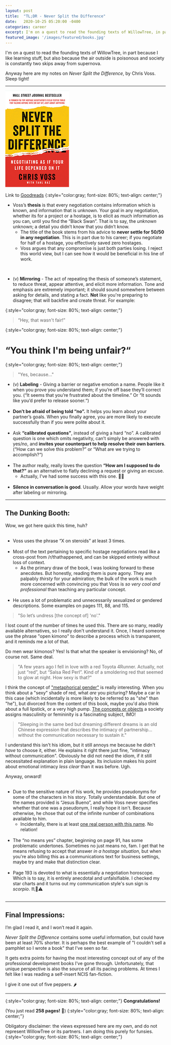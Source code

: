 ```yaml
---
layout: post
title:  "TL;DR - Never Split the Difference"
date:   2020-10-25 05:20:00 -0400
categories: career
excerpt: I'm on a quest to read the founding texts of WillowTree, in part because I like learning stuff, but also because the air outside is poisonous and society is constantly two skips away from supernova.<br><br> Anyway here are my notes on Never Split the Difference, by Chris Voss. Sleep tight!
featured_image: '/images/featured/books.jpg'
---
```


I'm on a quest to read the founding texts of WillowTree, in part because I like learning stuff, but also because the air outside is poisonous and society is constantly two skips away from supernova.

Anyway here are my notes on *Never Split the Difference*, by Chris Voss. Sleep tight!

<!--more-->


---


![](/images/tldr/never-split-the-difference.jpg)

Link to [Goodreads](https://www.goodreads.com/book/show/26156469-never-split-the-difference)
{:style="color:gray; font-size: 80%; text-align: center;"}

* Voss’s **thesis** is that every negotiation contains information which is known, and information that is unknown. Your goal in any negotiation, whether its for a project or a hostage, is to elicit as much information as you can, until you find the “Black Swan”. That is to say, the *unknown* unknown; a detail you didn’t know that you didn’t know.
  * The title of the book stems from his advice to **never settle for 50/50 in any negotiation**. This is in part due to his career; if you negotiate for half of a hostage, you effectively saved zero hostages.
  * Voss argues that any compromise is just both parties losing. I reject this world view, but I can see how it would be beneficial in his line of work.

<br>

* (v) **Mirroring** - The act of repeating the thesis of someone’s statement, to reduce threat, appear attentive, and elicit more information. Tone and emphasis are extremely important; it should sound somewhere between asking for details, and stating a fact. **Not** like you're preparing to disagree; that will backfire and create threat. For example: <br>

{:style="color:gray; font-size: 80%; text-align: center;"}
> “Hey, that wasn't fair!”<br>

{:style="color:gray; font-size: 80%; text-align: center;"}
# “You think I'm being unfair?“<br>

{:style="color:gray; font-size: 80%; text-align: center;"}
> "Yes, because..."

* (v) **Labeling** - Giving a barrier or negative emotion a name. People like it when you prove you understand them; if you’re off base they’ll correct you. (“It seems that you’re frustrated about the timeline.” Or “It sounds like you’d prefer to release sooner.“)<br><br>
* **Don’t be afraid of being told “no”.** It helps you learn about your partner’s goals. When you finally agree, you are more likely to execute successfully than if you were polite about it.<br><br>
* Ask **“calibrated questions”**, instead of giving a hard “no”. A calibrated question is one which omits negativity, can’t simply be answered with yes/no, and **invites your counterpart to help resolve their own barriers**. (“How can we solve this problem?” or “What are we trying to accomplish?“)<br><br>
* The author really, really loves the question **“How am I supposed to do that?”** as an alternative to flatly declining a request or giving an excuse.
     * Actually, I've had some success with this one. 🤷‍♀️<br><br>
* **Silence in conversation is good**. Usually. Allow your words have weight after labeling or mirroring.

---

## The Dunking Booth:
Wow, we got here quick this time, huh?<br><br>

* Voss uses the phrase “X on steroids” at least 3 times.<br><br>
* Most of the text pertaining to specific hostage negotiations read like a cross-post from /r/thathappened, and can be skipped entirely without loss of context.
  * As the primary draw of the book, I was looking forward to these anecdotes. But honestly, reading them is pure agony. They are palpably *thirsty* for your admiration; the bulk of the work is much more concerned with convincing you that Voss is *so very cool and professional* than teaching any particular concept.<br><br>
* He uses a lot of problematic and unnecessarily sexualized or gendered descriptions. Some examples on pages 111, 88, and 115.

> "So let’s undress [the concept of] 'no'."

I lost count of the number of times he used this. There are so many, readily available alternatives, so I really don't understand it. Once, I heard someone use the phrase "open kimono" to describe a process which is transparent, and it reminds me a lot of that.

Do men wear kimonos? Yes! Is that what the speaker is envisioning? No, of course not. Same deal.

> "A few years ago I fell in love with a red Toyota 4Runner. Actually, not just “red”, but “Salsa Red Perl”. Kind of a smoldering red that seemed to glow at night. How sexy is that?"

I think the concept of ["metaphorical gender"](https://www.druide.com/en/reports/metaphorical-gender-english-feminine-boats-masculine-tools-and-neuter-animals) is really interesting. When you think about a "sexy" shade of red, what _are_ you picturing? Maybe a car in this case (which incidentally is more likely to be referred to as "she" than "he"), but divorced from the content of this book, maybe you'd also think about a full lipstick, or a very high pump. [The concepts or objects](https://behavioralscientist.org/what-happens-when-we-give-everything-a-gender/) a society assigns masculinity or femininity is a fascinating subject, IMO!

> "Sleeping in the same bed but dreaming different dreams is an old Chinese expression that describes the intimacy of partnership…without the communication necessary to sustain it."

I understand this isn't his idiom, but it still annoys me because he didn't *have* to choose it, either. He explains it right there just fine, "intimacy without communication". Obviously he did not need the idiom, if it still necessitated explanation in plain language. Its inclusion makes his point about emotional intimacy _less clear_ than it was before. Ugh.

Anyway, onward!<br><br>

* Due to the sensitive nature of his work, he provides pseudonyms for some of the characters in his story. Totally understandable. But one of the names provided is “Jesus Bueno”, and while Voss never specifies whether that one was a pseudonym, I really hope it isn't. Because otherwise, he chose that out of the infinite number of combinations available to him.
  * Incidentally, there is at least [one real person with this name](https://www.espn.com/soccer/player/_/id/271536/jesus-bueno). No relation! <br><br>
* The “no means yes” chapter, beginning on page 91, has some problematic undertones. Sometimes no just means no, fam. I get that he means refusing to accept that answer *in a hostage situation*, but when you're also billing this as a communications text for business settings, maybe try and make that distinction clear.<br><br>
* Page 193 is devoted to what is essentially a negotiation horoscope. Which is to say, it is entirely anecdotal and unfalsifiable. I checked my star charts and it turns out my communication style's sun sign is _scorpio_. ♏🦂⚠ <br><br>

---

## Final Impressions:

I’m glad I read it, and I won’t read it again.

*Never Split the Difference* contains some useful information, but could have been at least 70% shorter. It is perhaps the best example of "I couldn't sell a pamphlet so I wrote a book" that I've seen so far.

It gets extra points for having the most interesting concept out of any of the professional development books I've gone through. Unfortunately, that unique perspective is also the source of all its pacing problems. At times I felt like I was reading a self-insert NCIS fan-fiction.

I give it one out of five peppers. 🌶

---

{:style="color:gray; font-size: 80%; text-align: center;"}
**Congratulations!**

(You just read **258 pages!** 🎉)
{:style="color:gray; font-size: 80%; text-align: center;"}

Obligatory disclaimer: the views expressed here are my own, and do not represent WillowTree or its partners. I am doing this purely for funsies.
{:style="color:gray; font-size: 80%; text-align: center;"}
